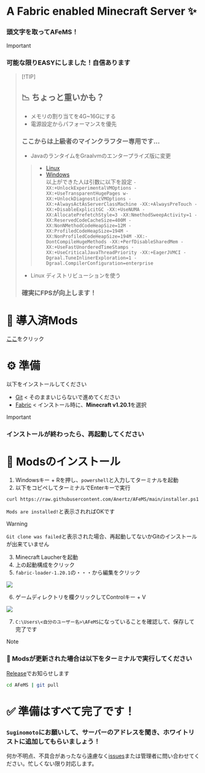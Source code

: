 <h1> A Fabric enabled Minecraft Server ✨</h1>

### 頭文字を取って<b>AFeMS</b>！

> [!IMPORTANT]
> ### 可能な限り<b>EASY</b>にしました！自信あります</p>

>  [!TIP]
> ## 📉 ちょっと重いかも？
> - メモリの割り当てを4G~16Gにする
> - 電源設定からパフォーマンスを優先
> ### ここからは上級者のマインクラフター専用です...
> - JavaのランタイムをGraalvmのエンタープライズ版に変更
> > - [Linux](https://download.oracle.com/otn/utilities_drivers/oracle-labs/graalvm-ee-java17-linux-amd64-21.3.13.tar.gz)
> > - [Windows](https://download.oracle.com/otn/utilities_drivers/oracle-labs/graalvm-ee-java17-windows-amd64-21.3.13.zip) \
> > 以上ができた人は引数に以下を設定
> > ```-XX:+UnlockExperimentalVMOptions -XX:+UseTransparentHugePages w-XX:+UnlockDiagnosticVMOptions -XX:+AlwaysActAsServerClassMachine -XX:+AlwaysPreTouch -XX:+DisableExplicitGC -XX:+UseNUMA -XX:AllocatePrefetchStyle=3 -XX:NmethodSweepActivity=1 -XX:ReservedCodeCacheSize=400M -XX:NonNMethodCodeHeapSize=12M -XX:ProfiledCodeHeapSize=194M -XX:NonProfiledCodeHeapSize=194M -XX:-DontCompileHugeMethods -XX:+PerfDisableSharedMem -XX:+UseFastUnorderedTimeStamps -XX:+UseCriticalJavaThreadPriority -XX:+EagerJVMCI -Dgraal.TuneInlinerExploration=1 -Dgraal.CompilerConfiguration=enterprise```
> - Linux ディストリビューションを使う
> ### 確実にFPSが向上します！



# 📜 導入済Mods
[ここ](https://github.com/Anertz/AFeMS/tree/main/mods)をクリック

# ⚙️ 準備

以下をインストールしてください

- [Git](https://github.com/git-for-windows/git/releases/download/v2.47.1.windows.2/Git-2.47.1.2-64-bit.exe)
< そのままいじらないで進めてください
- [Fabric](https://maven.fabricmc.net/net/fabricmc/fabric-installer/1.0.1/fabric-installer-1.0.1.exe)
< インストール時に、<b>Minecraft v1.20.1</b>を選択

> [!IMPORTANT]
> ### インストールが終わったら、再起動してください



# 🚀 Modsのインストール

1. Windowsキー + Rを押し、`powershell`と入力してターミナルを起動
2. 以下をコピペしてターミナルでEnterキーで実行
```bash
curl https://raw.githubusercontent.com/Anertz/AFeMS/main/installer.ps1 | iex  
```
`Mods are installed!`と表示されればOKです

> [!WARNING]
> `Git clone was failed`と表示された場合、再起動してないかGitのインストールが出来ていません

3. Minecraft Laucherを起動
4. 上の起動構成をクリック
5. `fabric-loader-1.20.1`の・・・から編集をクリック

<p float="left">
  <img src="https://raw.githubusercontent.com/Anertz/AFeMS/main/imgs/20250118_05h48m06s_grim.png"/>
</p>

6. ゲームディレクトリを欄クリックしてControlキー + V

<img src="https://raw.githubusercontent.com/Anertz/AFeMS/main/imgs/20250118_17h50m55s_grim.png"/>

7. `C:\Users\<自分のユーザー名>\AFeMS`になっていることを確認して、保存して完了です


> [!NOTE]
> ### 📁 Modsが更新された場合は以下をターミナルで実行してください
> [Release](https://github.com/Anertz/AFeMS/releases)でお知らせします
> ```bash
> cd AFeMS | git pull
> ```

# ✅ 準備はすべて完了です！
### `Suginomoto`にお願いして、サーバーのアドレスを聞き、ホワイトリストに追加してもらいましょう！
何か不明点、不具合があったなら遠慮なく[issues](https://github.com/Anertz/AFeMS/issues)または管理者に問い合わせてください。忙しくない限り対応します。
